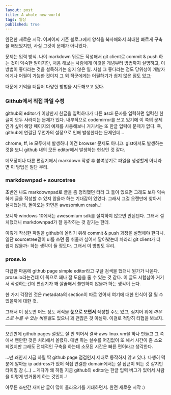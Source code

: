 ```yaml
---
layout: post
title: A whole new world
tags: 일상
published: true
---
```


완전한 새로운 시작.
어찌어찌 기존 블로그에서 양식을 복사해와서 최대한 빠르게 구축을 해보았지만, 사실 그것이 문제가 아니었다.

문제는 입력 방식. 나야 markdown 뭐로든 작성해서 git client로 commit & push 하는 것이 익숙한 일이지만, 처음 해보는 사람에게 이것을 개념부터 방법까지 설명하고, 이 방법이 좋다라는 것을 설득하기는 쉽지 않은 일. 사실 그 좋다라는 점도 당위성이 개발자에게나 어필이 가능한 것이지 그 외 직군에게는 어필하기가 쉽지 않은 점도 있고;

때문에 기억을 더듬어 다양한 방법을 시도해보고 있다.

### Github에서 직접 파일 수정

github의 editor가 이상한지 한글을 입력하다가 다른 ascii 문자를 입력하면 입력한 한글이 모두 사라지는 문제가 있다. 내부적으로 codemirror를 쓰고 있기에 이 쪽의 문제인가 싶어 해당 페이지의 예제를 사용해보니 거기서는 또 한글 입력에 문제가 없다. 즉, github에 연결된 무언가의 설정으로 인해 발생한다는 문제인데...

chrome, ff, ie 모두에서 발생하니 이건 browser 문제도 아니고. gist에서도 발생하는 것을 보니 github 내의 모든 editor에서 발생하는 현상인 것 같다.

메모장이나 다른 편집기에서 markdown 작성 후 붙여넣기로 파일을 생성할게 아니라면 이 방법은 일단 무리.

### markdownpad + sourcetree

초반엔 나도 markdownpad로 글을 좀 정리했던 터라 그 툴이 있으면 그래도 보다 익숙하게 글을 작성할 수 있지 않을까 하는 기대감이 있었다. 그래서 그걸 오랜만에 찾아서 설치했는데, 돌아오는 화면은 awesomium crash..!

보니까 windows 10에서는 awesomium sdk를 설치하지 않으면 안된댄다. 그래서 설치했더니 markdownpad가 잘 동작하는 것 같기는 한데.

이렇게 작성한 파일을 github에 올리기 위해 commit & push 과정을 설명해야 한다니. 일단 sourcetree같이 ui를 쓰면 좀 쉬울까 싶어서 깔아봤는데 차라리 git client가 더 쉽지 않을까- 하는 생각이 들 정도다. 그래서 이 방법도 무리.

### prose.io

다급한 마음에 github page simple editor라고 구글 검색을 했더니 뭔가가 나온다. prose.io라는건데 이 쪽으로 꽤나 잘 도움을 줄 수 있는 것 같다. 이 글도 시험삼아 거기서 작성하는건데 편집기가 꽤 깔끔해서 쓸만하지 않을까 하는 생각이 든다.

한 가지 걱정인 것은 metadata의 section이 따로 있어서 여기에 대한 인식이 잘 될 수 있을까에 대한 것.

그래서 이 정도면 어느 정도 서식을 **눈으로 보면서** 작성할 수도 있고, 심지어 위에 *마우스로 누를 수 있는 버튼들*도 있으니 꽤 괜찮은 것 아닐까. 이걸로 적당히 타협을 봐보자.

-----

오랜만에 github pages 설정도 잘 안 되어서 결국 aws linux vm을 하나 만들고 그 쪽에서 왠만한 것은 처리해서 올렸다. 매번 하는 실수를 어김없이 또 해서 시간이 좀 소요되었지만 그래도 전체적인 구축을 하는데 소모된 시간은 빠른 편이라고 생각한다.

...만 왜인지 지금 하필 딱 github page 점검인지 제대로 동작하지 않고 있다. 다행히 덕분에 알아둔 ip address가 있어 직접 연결한 domain에서는 잘 접근이 되는 것 같지만 타이밍 참 (...)
...게다가 왜 하필 지금 github의 editor는 한글 입력 버그가 있어서 사람을 이렇게 번거롭게 하는 것인지..!

아무튼 조만간 재미난 글이 많이 올라오기를 기대하면서. 완전 새로운 시작 :)